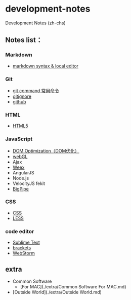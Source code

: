 # development-notes
Development Notes (zh-chs)

## Notes list：
### Markdown
* [markdown syntax & local editor](./notes/markdown/markdown.md)

### Git
* [git command 常用命令](./notes/git/git_command.md)
* [gitignore](./notes/git/gitignore.md)
* [github](./notes/git/github.md)

### HTML
* [HTML5](./notes/html/html5.md)

### JavaScript
* [DOM Optimization（DOM优化）](./notes/javascript/DOM_Optimization.md)
* [webGL](./notes/javascript/webgl.md)
* Ajax
* [Weex](./notes/javascript/weex.md)
* AngularJS
* Node.js
* VelocityJS fekit
* [BigPipe](./notes/javascript/BigPipe.md)

### CSS
* [CSS](./notes/css/css.md)
* [LESS](./notes/css/less.md)

### code editor
* [Sublime Text](./notes/code_editor/Sublime_Text_3.md)
* [brackets](./notes/code_editor/brackets.md)
* [WebStorm](./notes/code_editor/Web_Storm.md)

## extra
* Common Software
	* [For MAC](./extra/Common Software For MAC.md)
* [Outside World](./extra/Outside World.md)